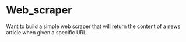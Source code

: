 # Web_scraper
Want to build a simple web scraper that will return the content of a news article when given a specific URL. 
